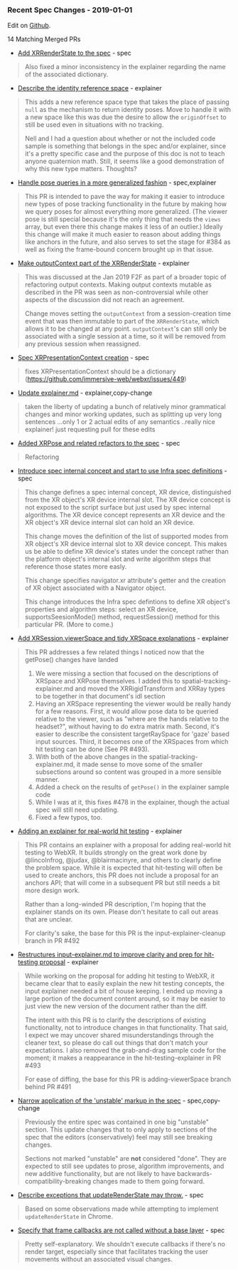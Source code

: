 ### Recent Spec Changes - 2019-01-01

Edit on [Github](https://github.com/immersive-web/administrivia/blob/master/newsletter/2019-01-01-Recent_Spec_Changes-agenda.md).

14 Matching Merged PRs

* [Add XRRenderState to the spec](https://github.com/immersive-web/webxr/pull/458) - spec
> Also fixed a minor inconsistency in the explainer regarding the name of the associated dictionary.
* [ Describe the identity reference space](https://github.com/immersive-web/webxr/pull/459) - explainer
> This adds a new reference space type that takes the place of passing `null` as the mechanism to return identity poses. Move to handle it with a new space like this was due the desire to allow the `originOffset` to still be used even in situations with no tracking.
> 
> Nell and I had a question about whether or not the included code sample is something that belongs in the spec and/or explainer, since it's a pretty specific case and the purpose of this doc is not to teach anyone quaternion math. Still, it seems like a good demonstration of why this new type matters. Thoughts?
* [Handle pose queries in a more generalized fashion](https://github.com/immersive-web/webxr/pull/460) - spec,explainer
> This PR is intended to pave the way for making it easier to introduce new types of pose tracking functionality in the future by making how we query poses for almost everything more generalized. (The viewer pose is still special because it's the only thing that needs the `views` array, but even there this change makes it less of an outlier.) Ideally this change will make it much easier to reason about adding things like anchors in the future, and also serves to set the stage for #384 as well as fixing the frame-bound concern brought up in that issue.
* [Make outputContext part of the XRRenderState](https://github.com/immersive-web/webxr/pull/504) - explainer
> This was discussed at the Jan 2019 F2F as part of a broader topic of refactoring output contexts. Making output contexts mutable as described in the PR was seen as non-controversial while other aspects of the discussion did not reach an agreement.
> 
> Change moves setting the `outputContext` from a session-creation time event that was then immutable to part of the `XRRenderState`, which allows it to be changed at any point. `outputContext`'s can still only be associated with a single session at a time, so it will be removed from any previous session when reassigned. 
* [Spec XRPresentationContext creation](https://github.com/immersive-web/webxr/pull/501) - spec
> fixes XRPresentationContext should be a dictionary (https://github.com/immersive-web/webxr/issues/449)
* [Update explainer.md](https://github.com/immersive-web/webxr/pull/508) - explainer,copy-change
> taken the liberty of updating a bunch of relatively minor grammatical changes and minor working updates, such as splitting up very long sentences ...only 1 or 2 actual edits of any semantics ..really nice explainer! just requesting pull for these edits 
* [Added XRPose and related refactors to the spec](https://github.com/immersive-web/webxr/pull/496) - spec
> Refactoring
* [Introduce spec internal concept and start to use Infra spec definitions](https://github.com/immersive-web/webxr/pull/518) - spec
> This change defines a spec internal concept, XR device, distinguished from the
> XR object's XR device internal slot. The XR device concept is not exposed to the
> script surface but just used by spec internal algorithms. The XR device concept
> represents an XR device and the XR object's XR device internal slot can hold an
> XR device.
> 
> This change moves the definition of the list of supported modes from XR object's
> XR device internal slot to XR device concept. This makes us be able to define XR
> device's states under the concept rather than the platform object's internal
> slot and write algorithm steps that reference those states more easly.
> 
> This change specifies navigator.xr attribute's getter and the creation of XR
> object associated with a Navigator object.
> 
> This change introduces the Infra spec defintions to define XR object's
> properties and algorithm steps: select an XR device, supportsSeesionMode()
> method, requestSession() method for this particular PR. (More to come.)
* [Add XRSession.viewerSpace and tidy XRSpace explanations](https://github.com/immersive-web/webxr/pull/491) - explainer
> This PR addresses a few related things I noticed now that the getPose() changes have landed
> 1. We were missing a section that focused on the descriptions of XRSpace and XRPose themselves. I added this to spatial-tracking-explainer.md and moved the XRRigidTransform and XRRay types to be together in that document's idl section
> 2. Having an XRSpace representing the viewer would be really handy for a few reasons. First, it would allow pose data to be queried relative to the viewer, such as "where are the hands relative to the headset?", without having to do extra matrix math. Second, it's easier to describe the consistent targetRaySpace for 'gaze' based input sources. Third, it becomes one of the XRSpaces from which hit testing can be done (See PR #493).
> 3. With both of the above changes in the spatial-tracking-explainer.md, it made sense to move some of the smaller subsections around so content was grouped in a more sensible manner.
> 4. Added a check on the results of `getPose()` in the explainer sample code
> 5. While I was at it, this fixes #478 in the explainer, though the actual spec will still need updating.
> 6. Fixed a few typos, too.
> 
* [Adding an explainer for real-world hit testing](https://github.com/immersive-web/webxr/pull/493) - explainer
> This PR contains an explainer with a proposal for adding real-world hit testing to WebXR.  It builds strongly on the great work done by @lincolnfrog, @judax, @blairmacinyre, and others to clearly define the problem space. While it is expected that hit-testing will often be used to create anchors, this PR does not include a proposal for an anchors API; that will come in a subsequent PR but still needs a bit more design work.
> 
> Rather than a long-winded PR description, I'm hoping that the explainer stands on its own.  Please don't hesitate to call out areas that are unclear.
> 
> For clarity's sake, the base for this PR is the input-explainer-cleanup branch in PR #492
* [Restructures input-explainer.md to improve clarity and prep for hit-testing proposal](https://github.com/immersive-web/webxr/pull/492) - explainer
> While working on the proposal for adding hit testing to WebXR, it became clear that to easily explain the new hit testing concepts, the input explainer needed a bit of house keeping. I ended up moving a large portion of the document content around, so it may be easier to just view the new version of the document rather than the diff.
> 
> The intent with this PR is to clarify the descriptions of existing functionality, not to introduce changes in that functionality. That said, I expect we may uncover shared misunderstandings through the cleaner text, so please do call out things that don't match your expectations. I also removed the grab-and-drag sample code for the moment; it makes a reappearance in the hit-testing-explainer in PR #493
> 
> For ease of diffing, the base for this PR is adding-viewerSpace branch behind PR #491
* [Narrow application of the 'unstable' markup in the spec](https://github.com/immersive-web/webxr/pull/510) - spec,copy-change
> Previously the entire spec was contained in one big "unstable" section. This update changes that to only apply to sections of the spec that the editors (conservatively) feel may still see breaking changes. 
> 
> Sections not marked "unstable" are **not** considered "done". They are expected to still see updates to prose, algorithm improvements, and new additive functionality, but are not likely to have backwards-compatibility-breaking changes made to them going forward.
* [Describe exceptions that updateRenderState may throw.](https://github.com/immersive-web/webxr/pull/511) - spec
> Based on some observations made while attempting to implement `updateRenderState` in Chrome.
* [Specify that frame callbacks are not called without a base layer](https://github.com/immersive-web/webxr/pull/512) - spec
> Pretty self-explanatory. We shouldn't execute callbacks if there's no render target, especially since that facilitates tracking the user movements without an associated visual changes.

